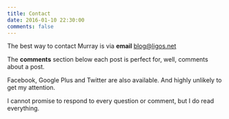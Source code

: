 ```yaml
---
title: Contact
date: 2016-01-10 22:30:00
comments: false
---
```


The best way to contact Murray is via **email** [blog@ligos.net](mailto:blog@ligos.net)

The **comments** section below each post is perfect for, well, comments about a post.

Facebook, Google Plus and Twitter are also available. And highly unlikely to get my attention. 

I cannot promise to respond to every question or comment, but I do read everything.
